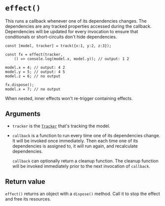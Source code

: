 # `effect()`

This runs a callback whenever one of its dependencies changes.  The dependencies are any tracked properties accessed during the callback.  Dependencies will be updated for every invocation to ensure that conditionals or short-circuits don't hide dependencies.

```
const [model, tracker] = track({x:1, y:2, z:3});

const fx = effect(tracker, 
    () => console.log(model.x, model.y)); // output: 1 2

model.x = 4; // output: 4 2
model.y = 5; // output: 4 5
model.z = 6; // no output

fx.dispose();
model.x = 7; // no output
```

When nested, inner effects won't re-trigger containing effects.

## Arguments

* `tracker` is the [`Tracker`](./tracker.md) that's tracking the model.
* `callback` is a function to run every time one of its dependencies change.  It will be invoked once immediately.  Then each time one of its dependencies is assigned to, it will run again, and recalculate dependencies.

    `callback` can optionally return a cleanup function.  The cleanup function will be invoked immediately prior to the next invocation of `callback`.

## Return value

`effect()` returns an object with a `dispose()` method.  Call it to stop the effect and free its resources.

